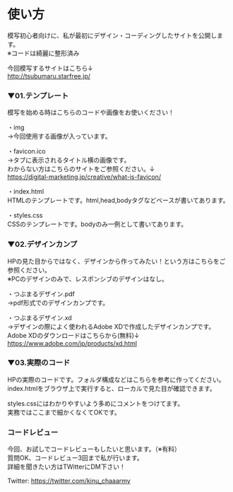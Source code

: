# 使い方


模写初心者向けに、私が最初にデザイン・コーディングしたサイトを公開します。  
※コードは綺麗に整形済み  
  
今回模写するサイトはこちら↓  
http://tsubumaru.starfree.jp/  

### ▼01.テンプレート  
模写を始める時はこちらのコードや画像をお使いください！  

・img  
→今回使用する画像が入っています。  

・favicon.ico  
→タブに表示されるタイトル横の画像です。  
わからない方はこちらのサイトをご参照ください。↓  
https://digital-marketing.jp/creative/what-is-favicon/  

・index.html  
HTMLのテンプレートです。html,head,bodyタグなどベースが書いてあります。  

・styles.css  
CSSのテンプレートです。bodyのみ一例として書いてあります。  

### ▼02.デザインカンプ  
HPの見た目からではなく、デザインから作ってみたい！という方はこちらをご参照ください。  
※PCのデザインのみで、レスポンシブのデザインはなし。  

・つぶまるデザイン.pdf  
→pdf形式でのデザインカンプです。  

・つぶまるデザイン.xd  
→デザインの際によく使われるAdobe XDで作成したデザインカンプです。  
Adobe XDのダウンロードはこちらから(無料)↓  
https://www.adobe.com/jp/products/xd.html  

### ▼03.実際のコード  
HPの実際のコードです。フォルダ構成などはこちらを参考に作ってください。  
index.htmlをブラウザ上で実行すると、ローカルで見た目が確認できます。  

styles.cssにはわかりやすいよう多めにコメントをつけてます。  
実務ではここまで細かくなくてOKです。  

### コードレビュー  
今回、お試しでコードレビューもしたいと思います。（※有料）  
質問OK、コードレビュー3回まで私が行います。  
詳細を聞きたい方はTWitterにDM下さい！  

Twitter: https://twitter.com/kinu_chaaarmy
